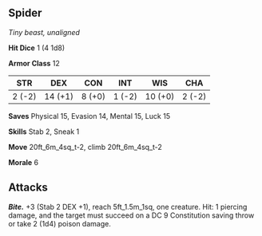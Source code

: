 ## Spider

*Tiny beast, unaligned*

**Hit Dice** 1 (4 1d8)

**Armor Class** 12

| STR     | DEX     | CON     | INT     | WIS     | CHA     |
|---------|---------|---------|---------|---------|---------|
|  2 (-2) | 14 (+1) |  8 (+0) |  1 (-2) | 10 (+0) |  2 (-2) |

**Saves** Physical 15, Evasion 14, Mental 15, Luck 15

**Skills** Stab 2, Sneak 1

**Move** 20ft\_6m\_4sq\_t-2, climb 20ft\_6m\_4sq\_t-2

**Morale** 6

## Attacks

***Bite.*** +3 (Stab 2 DEX +1), reach 5ft\_1.5m\_1sq, one creature. Hit: 1 piercing damage, and the target must succeed on a DC 9 Constitution saving throw or take 2 (1d4) poison damage.

